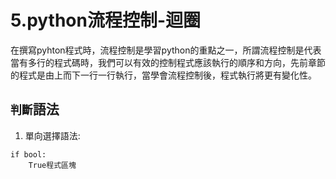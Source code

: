 # 5.python流程控制-迴圈
在撰寫pyhton程式時，流程控制是學習python的重點之一，所謂流程控制是代表當有多行的程式碼時，我們可以有效的控制程式應該執行的順序和方向，先前章節的程式是由上而下一行一行執行，當學會流程控制後，程式執行將更有變化性。

## `判斷`語法
1. 單向選擇語法: 

```	
if bool:
	True程式區塊
```
